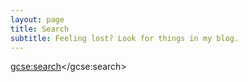 ```yaml
---
layout: page
title: Search
subtitle: Feeling lost? Look for things in my blog.
---
```


<script>
  (function() {
    var cx = '014150256298900832872:fanunksbbkm';
    var gcse = document.createElement('script');
    gcse.type = 'text/javascript';
    gcse.async = true;
    gcse.src = 'https://cse.google.com/cse.js?cx=' + cx;
    var s = document.getElementsByTagName('script')[0];
    s.parentNode.insertBefore(gcse, s);
  })();
</script>
<gcse:search></gcse:search>
